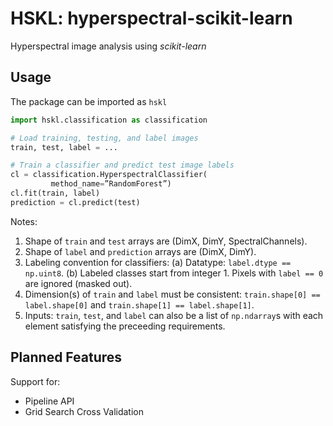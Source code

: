 # HSKL: hyperspectral-scikit-learn

Hyperspectral image analysis using *scikit-learn*

## Usage

The package can be imported as `hskl`

```python
import hskl.classification as classification

# Load training, testing, and label images
train, test, label = ...

# Train a classifier and predict test image labels
cl = classification.HyperspectralClassifier(
         method_name=”RandomForest”)
cl.fit(train, label)
prediction = cl.predict(test)

```
Notes:
1. Shape of `train` and `test` arrays are (DimX, DimY, SpectralChannels).
2. Shape of `label` and `prediction` arrays are (DimX, DimY).
3. Labeling convention for classifiers:
         (a) Datatype: `label.dtype == np.uint8`.
         (b) Labeled classes start from integer 1. Pixels with `label == 0` are ignored (masked out).
5. Dimension(s) of `train` and `label` must be consistent: `train.shape[0] == label.shape[0]` and `train.shape[1] == label.shape[1]`.
6. Inputs: `train`, `test`, and `label` can also be a list of `np.ndarray`s with each element satisfying the preceeding requirements.

## Planned Features

Support for:
* Pipeline API
* Grid Search Cross Validation
